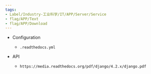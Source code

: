 ```yaml
---
tags:
- Label/Industry-工业科学/IT/APP/Server/Service
- flag/APP/Text
- flag/APP/Download
---
```


- Configuration
    - `.readthedocs.yml`

- API
    - `https://media.readthedocs.org/pdf/django/4.2.x/django.pdf`
